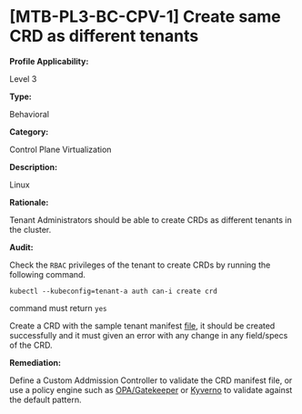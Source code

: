 # [MTB-PL3-BC-CPV-1] Create same CRD as different tenants

**Profile Applicability:**

Level 3

**Type:**

Behavioral

**Category:**

Control Plane Virtualization

**Description:**

Linux

**Rationale:**

Tenant Administrators should be able to create CRDs as different tenants in the cluster.

**Audit:**

Check the `RBAC` privileges of the tenant to create CRDs by running the following command.

    kubectl --kubeconfig=tenant-a auth can-i create crd

command must return `yes`

Create a CRD with the sample tenant manifest [file](https://raw.githubusercontent.com/kubernetes-sigs/multi-tenancy/master/tenant/config/crds/tenancy_v1alpha1_tenant.yaml), it should be created successfully and it must given an error with any change in any field/specs of the CRD.

**Remediation:**

Define a Custom Addmission Controller to validate the CRD manifest file, or use a policy engine such as [OPA/Gatekeeper](https://github.com/open-policy-agent/gatekeeper) or [Kyverno](https://kyverno.io) to validate against the default pattern.

